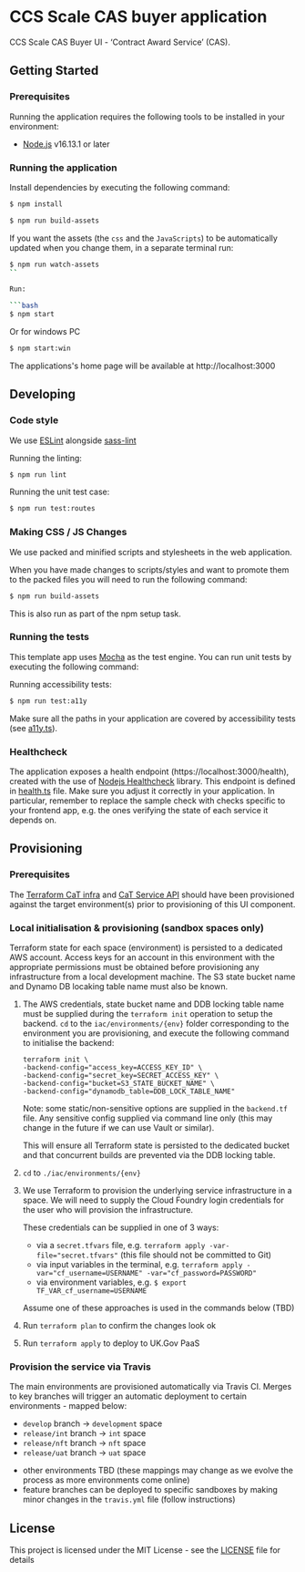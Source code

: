 # CCS Scale CAS buyer application

CCS Scale CAS Buyer UI - ‘Contract Award Service’ (CAS).

## Getting Started

### Prerequisites

Running the application requires the following tools to be installed in your environment:

- [Node.js](https://nodejs.org/) v16.13.1 or later 

### Running the application

Install dependencies by executing the following command:

```bash
$ npm install
```

```bash
$ npm run build-assets
```

If you want the assets (the `css` and the `JavaScripts`) to be automatically updated when you change them, in a separate terminal run:

```bash
$ npm run watch-assets
``

Run:

```bash
$ npm start
```

Or for windows PC

```bash
$ npm start:win
```

The applications's home page will be available at http://localhost:3000

## Developing

### Code style

We use [ESLint](https://github.com/typescript-eslint/typescript-eslint)
alongside [sass-lint](https://github.com/sasstools/sass-lint)

Running the linting:

```bash
$ npm run lint
```
Running the unit test case:

```bash
$ npm run test:routes
```

### Making CSS / JS Changes

We use packed and minified scripts and stylesheets in the web application.

When you have made changes to scripts/styles and want to promote them to the packed files you will need to run the following command:

```bash
$ npm run build-assets
```

This is also run as part of the npm setup task.

### Running the tests

This template app uses [Mocha](https://mochajs.org/) as the test engine. You can run unit tests by executing
the following command:

Running accessibility tests:

```bash
$ npm run test:a11y
```

Make sure all the paths in your application are covered by accessibility tests (see [a11y.ts](src/test/a11y/a11y.ts)).

### Healthcheck

The application exposes a health endpoint (https://localhost:3000/health), created with the use of
[Nodejs Healthcheck](https://github.com/hmcts/nodejs-healthcheck) library. This endpoint is defined
in [health.ts](src/main/routes/health.ts) file. Make sure you adjust it correctly in your application.
In particular, remember to replace the sample check with checks specific to your frontend app,
e.g. the ones verifying the state of each service it depends on.

## Provisioning

### Prerequisites

The [Terraform CaT infra](https://github.com/Crown-Commercial-Service/ccs-scale-cat-paas-infra) and [CaT Service API](https://github.com/Crown-Commercial-Service/ccs-scale-cat-service) should have been provisioned against the target environment(s) prior to provisioning of this UI component.

### Local initialisation & provisioning (sandbox spaces only)

Terraform state for each space (environment) is persisted to a dedicated AWS account. Access keys for an account in this environment with the appropriate permissions must be obtained before provisioning any infrastructure from a local development machine. The S3 state bucket name and Dynamo DB locaking table name must also be known.

1. The AWS credentials, state bucket name and DDB locking table name must be supplied during the `terraform init` operation to setup the backend. `cd` to the `iac/environments/{env}` folder corresponding to the environment you are provisioning, and execute the following command to initialise the backend:

   ```
   terraform init \
   -backend-config="access_key=ACCESS_KEY_ID" \
   -backend-config="secret_key=SECRET_ACCESS_KEY" \
   -backend-config="bucket=S3_STATE_BUCKET_NAME" \
   -backend-config="dynamodb_table=DDB_LOCK_TABLE_NAME"
   ```

   Note: some static/non-sensitive options are supplied in the `backend.tf` file. Any sensitive config supplied via command line only (this may change in the future if we can use Vault or similar).

   This will ensure all Terraform state is persisted to the dedicated bucket and that concurrent builds are prevented via the DDB locking table.

2. `cd` to `./iac/environments/{env}`

3. We use Terraform to provision the underlying service infrastructure in a space. We will need to supply the Cloud Foundry login credentials for the user who will provision the infrastructure.

   These credentials can be supplied in one of 3 ways:

   - via a `secret.tfvars` file, e.g. `terraform apply -var-file="secret.tfvars"` (this file should not be committed to Git)
   - via input variables in the terminal, e.g. `terraform apply -var="cf_username=USERNAME" -var="cf_password=PASSWORD"`
   - via environment variables, e.g. `$ export TF_VAR_cf_username=USERNAME`

   Assume one of these approaches is used in the commands below (TBD)

4. Run `terraform plan` to confirm the changes look ok
5. Run `terraform apply` to deploy to UK.Gov PaaS

### Provision the service via Travis

The main environments are provisioned automatically via Travis CI. Merges to key branches will trigger an automatic deployment to certain environments - mapped below:

- `develop` branch -> `development` space
- `release/int` branch -> `int` space
- `release/nft` branch -> `nft` space
- `release/uat` branch -> `uat` space

* other environments TBD (these mappings may change as we evolve the process as more environments come online)
* feature branches can be deployed to specific sandboxes by making minor changes in the `travis.yml` file (follow instructions)

## License

This project is licensed under the MIT License - see the [LICENSE](LICENSE) file for details
